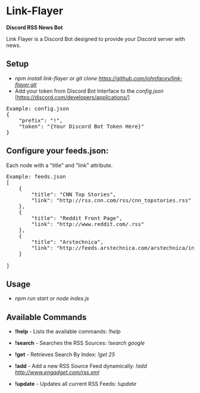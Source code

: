 # Link-Flayer

**Discord RSS News Bot**

Link Flayer is a Discord Bot designed to provide your Discord server with news.

## Setup

- *npm install link-flayer* or *git clone https://github.com/johnfacey/link-flayer.git*
- Add your token from Discord Bot Interface to the *config.json* [https://discord.com/developers/applications/]
<pre>
Example: config.json 
{
	"prefix": "!",
	"token": "{Your Discord Bot Token Here}"
}
</pre>

## Configure your feeds.json: 
Each node with a "title" and "link" attribute.

<pre>
Example: feeds.json 
[
    {
	    "title": "CNN Top Stories",
	    "link": "http://rss.cnn.com/rss/cnn_topstories.rss"
    },
    {
	    "title": "Reddit Front Page",
	    "link": "http://www.reddit.com/.rss"
    },
    {
	    "title": "Arstechnica",
	    "link": "http://feeds.arstechnica.com/arstechnica/index"
    }
    
]
</pre>

## Usage

- *npm run start* or *node index.js*



## Available Commands
	
* **!help** - Lists the available commands: *!help*

* **!search** - Searches the RSS Sources: *!search google*

* **!get** - Retrieves Search By Index: *!get 25*

* **!add** - Add a new RSS Source Feed dynamically: *!add http://www.engadget.com/rss.xml*

* **!update** - Updates all current RSS Feeds: *!update*

